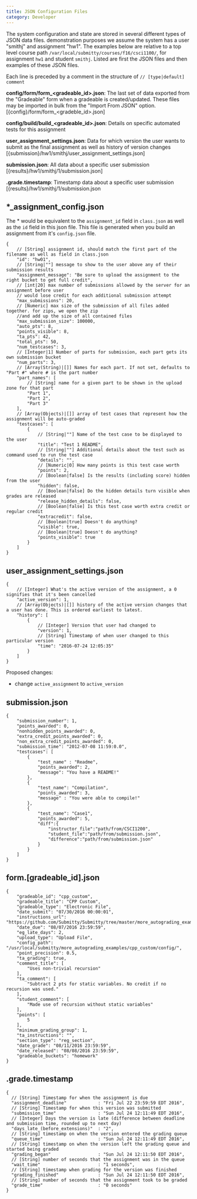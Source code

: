 ```yaml
---
title: JSON Configuration Files
category: Developer
---
```


The system configuration and state are stored in several different
types of JSON data files.  demonstration purposes we assume the system
has a user "smithj" and assignment "hw1".  The examples below are
relative to a top level course path
```/var/local/submitty/courses/f16/csci1100/```, for assignment ```hw1``` and
student ```smithj```. Listed are first the JSON files and then
examples of these JSON files.

Each line is preceded by a comment in the structure of ```//
[type|default] comment```


**config/form/form_\<gradeable_id\>.json**: The last set of data exported from the "Gradeable" form when a gradeable is created/updated. These files may be imported in bulk from the "Import From JSON" option. [{config}/form/form_\<gradeble_id\>.json]

**config/build/build_\<gradeable_id\>.json**: Details on specific automated tests for this assignment

**user_assignment_settings.json**: Data for which version the user wants to submit as the final assignment as well as history of version changes [{submission}/hw1/smithj/user_assignment_settings.json]

**submission.json**: All data about a specific user submission [{results}/hw1/smithj/1/submission.json]


**.grade.timestamp**: Timestamp data about a specific user submission [{results}/hw1/smithj/1/submission.json




## \*_assignment_config.json
The \* would be equivalent to the ```assignment_id``` field in ```class.json``` as well as the ```id``` field in this json file. This file is generated when you build an assignment from it's ```config.json``` file.
```
{
    // [String] assignment id, should match the first part of the filename as well as field in class.json
    "id": "hw01",
    // [String|""] message to show to the user above any of their submission results
    "assignment_message": "Be sure to upload the assignment to the right bucket to get full credit",
    // [int|20] max number of submissions allowed by the server for an assignment before user
    // would lose credit for each additional submission attempt
    "max_submissions": 20,
    // [Numeric] max size of the submission of all files added together. for zips, we open the zip
    //and add up the size of all contained files
    "max_submission_size": 100000,
    "auto_pts": 8,
    "points_visible": 8,
    "ta_pts": 42,
    "total_pts": 50,
    "num_testcases": 3,
    // [Integer|1] Number of parts for submission, each part gets its own submission bucket
    "num_parts": 3,
    // [Array(String)|[]] Names for each part. If not set, defaults to "Part #" where # is the part number
    "part_names": [
        // [String] name for a given part to be shown in the upload zone for that part
        "Part 1",
        "Part 2",
        "Part 3"
    ],
    // [Array(Objects)|[]] array of test cases that represent how the assignment will be auto-graded
    "testcases": [
        {
            // [String|""] Name of the test case to be displayed to the user
            "title": "Test 1 README",
            // [String|""] Additional details about the test such as command used to run the test case
            "details": "",
            // [Numeric|0] How many points is this test case worth
            "points": 2,
            // [Boolean|false] Is the results (including score) hidden from the user
            "hidden": false,
            // [Boolean|false] Do the hidden details turn visible when grades are released
            "release_hidden_details": false,
            // [Boolean|false] Is this test case worth extra credit or regular credit
            "extracredit": false,
            // [Boolean|true] Doesn't do anything?
            "visible": true,
            // [Boolean|true] Doesn't do anything?
            "points_visible": true
        }
    ]
}
```

## user_assignment_settings.json
```
{
    // [Integer] What's the active version of the assignment, a 0 signifies that it's been cancelled
    "active_version": 1,
    // [Array(Objects)|[]] history of the active version changes that a user has done. This is ordered earliest to latest.
    "history": [
        {
            // [Integer] Version that user had changed to
            "version": 1,
            // [String] Timestamp of when user changed to this particular version
            "time": "2016-07-24 12:05:35"
        }
    ]
}
```

Proposed changes:
* change ```active_assignment``` to ```active_version```

## submission.json
```
{
    "submission_number": 1,
    "points_awarded": 0,
    "nonhidden_points_awarded": 0,
    "extra_credit_points_awarded": 0,
    "non_extra_credit_points_awarded": 0,
    "submission_time": "2012-07-08 11:59:0.0",
    "testcases": [
        {
            "test_name" : "Readme",
            "points_awarded": 2,
            "message": "You have a README!"
        },
        {
            "test_name": "Compilation",
            "points_awarded": 3,
            "message" : "You were able to compile!"
        },
        {
            "test_name": "Case1",
            "points_awarded": 5,
            "diff":{
                "instructor_file":"path/from/CSCI1200",
                "student_file":"path/from/submission.json",
                "difference":"path/from/submission.json"
            }
        }
    ]
}
```

## form.[gradeable_id].json
```
{
    "gradeable_id": "cpp_custom",
    "gradeable_title": "CPP Custom",
    "gradeable_type": "Electronic File",
    "date_submit": "07/30/2016 00:00:01",
    "instructions_url": "https://github.com/Submitty/Submitty/tree/master/more_autograding_examples/cpp_custom/sample_submissmions",
    "date_due": "08/07/2016 23:59:59",
    "eg_late_days": 2,
    "upload_type": "Upload File",
    "config_path": "/usr/local/submitty/more_autograding_examples/cpp_custom/config/",
    "point_precision": 0.5,
    "ta_grading": true,
    "comment_title": [
        "Uses non-trivial recursion"
    ],
    "ta_comment": [
        "Subtract 2 pts for static variables. No credit if no recursion was used."
    ],
    "student_comment": [
        "Made use of recursion without static variables"
    ],
    "points": [
        5
    ],
    "minimum_grading_group": 1,
    "ta_instructions": "",
    "section_type": "reg_section",
    "date_grade": "08/11/2016 23:59:59",
    "date_released": "08/08/2016 23:59:59",
    "gradeable_buckets": "homework"
}
```

## .grade.timestamp
```
{
  // [String] Timestamp for when the assignment is due
  "assignment_deadline"            : "Fri Jul 22 23:59:59 EDT 2016",
  // [String] Timestamp for when this version was submitted
  "submission_time"                : "Sun Jul 24 12:11:49 EDT 2016",
  // [Integer] Days the version is late (difference between deadline and submission time, rounded up to next day)
  "days_late_(before_extensions)"  : "2",
  // [String] timestamp on when the version entered the grading queue
  "queue_time"                     : "Sun Jul 24 12:11:49 EDT 2016",
  // [String] timestamp on when the version left the grading queue and started being graded
  "grading_began"                  : "Sun Jul 24 12:11:50 EDT 2016",
  // [String] number of seconds that the assignment was in the queue
  "wait_time"                      : "1 seconds",
  // [String] timestamp when grading for the version was finished
  "grading_finished"               : "Sun Jul 24 12:11:50 EDT 2016",
  // [String] number of seconds that the assignment took to be graded
  "grade_time"                     : "0 seconds"
}
```
